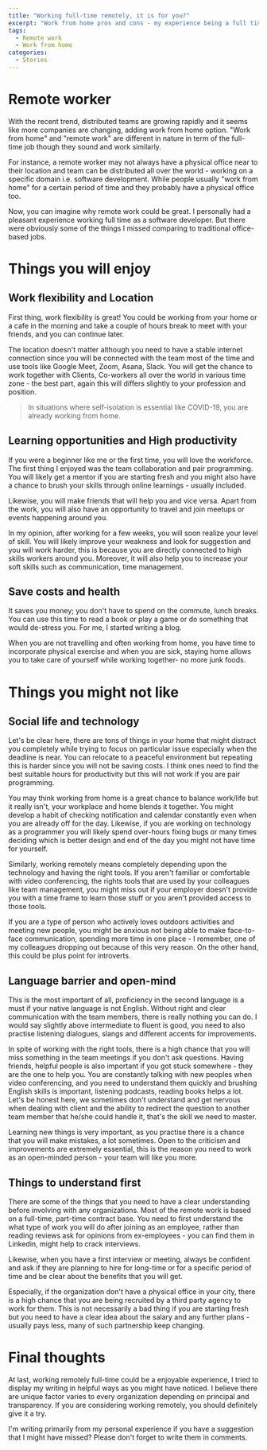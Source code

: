 ```yaml
---
title: "Working full-time remotely, it is for you?"
excerpt: "Work from home pros and cons - my experience being a full time remote worker"
tags:
  - Remote work
  - Work from home
categories:
  - Stories
---
```


# Remote worker
With the recent trend, distributed teams are growing rapidly and it seems like more companies are changing, adding work from home option. "Work from home" and "remote work" are different in nature in term of the full-time job though they sound and work similarly.

For instance, a remote worker may not always have a physical office near to their location and team can be distributed all over the world - working on a specific domain i.e. software development. While people usually "work from home" for a certain period of time and they probably have a physical office too.

Now, you can imagine why remote work could be great. I personally had a pleasant experience working full time as a software developer. But there were obviously some of the things I missed comparing to traditional office-based jobs.

# Things you will enjoy
## Work flexibility and Location
First thing, work flexibility is great! You could be working from your home or a cafe in the morning and take a couple of hours break to meet with your friends, and you can continue later.

The location doesn't matter although you need to have a stable internet connection since you will be connected with the team most of the time and use tools like Google Meet, Zoom, Asana, Slack. You will get the chance to work together with Clients, Co-workers all over the world in various time zone - the best part, again this will differs slightly to your profession and position.

> In situations where self-isolation is essential like COVID-19, you are already working from home.

## Learning opportunities and High productivity
If you were a beginner like me or the first time, you will love the workforce. The first thing I enjoyed was the team collaboration and pair programming. You will likely get a mentor if you are starting fresh and you might also have a chance to brush your skills through online learnings - usually included.

Likewise, you will make friends that will help you and vice versa. Apart from the work, you will also have an opportunity to travel and join meetups or events happening around you. 

In my opinion, after working for a few weeks, you will soon realize your level of skill. You will likely improve your weakness and look for suggestion and you will work harder, this is because you are directly connected to high skills workers around you. Moreover, it will also help you to increase your soft skills such as communication, time management. 

## Save costs and health
It saves you money; you don't have to spend on the commute, lunch breaks. You can use this time to read a book or play a game or do something that would de-stress you. For me, I started writing a blog.

When you are not travelling and often working from home, you have time to incorporate physical exercise and when you are sick, staying home allows you to take care of yourself while working together- no more junk foods.

# Things you might not like
## Social life and technology
Let's be clear here, there are tons of things in your home that might distract you completely while trying to focus on particular issue especially when the deadline is near. You can relocate to a peaceful environment but repeating this is harder since you will not be saving costs. I think ones need to find the best suitable hours for productivity but this will not work if you are pair programming.

You may think working from home is a great chance to balance work/life but it really isn't, your workplace and home blends it together. You might develop a habit of checking notification and calendar constantly even when you are already off for the day. Likewise, if you are working on technology as a programmer you will likely spend over-hours fixing bugs or many times deciding which is better design and end of the day you might not have time for yourself.

Similarly, working remotely means completely depending upon the technology and having the right tools. If you aren't familiar or comfortable with video conferencing, the rights tools that are used by your colleagues like team management, you might miss out if your employer doesn't provide you with a time frame to learn those stuff or you aren't provided access to those tools.

If you are a type of person who actively loves outdoors activities and meeting new people, you might be anxious not being able to make face-to-face communication, spending more time in one place - I remember, one of my colleagues dropping out because of this very reason. On the other hand, this could be plus point for introverts.

## Language barrier and open-mind
This is the most important of all, proficiency in the second language is a must if your native language is not English. Without right and clear communication with the team members, there is really nothing you can do. I would say slightly above intermediate to fluent is good, you need to also practise listening dialogues, slangs and different accents for improvements.

In spite of working with the right tools, there is a high chance that you will miss something in the team meetings if you don't ask questions. Having friends, helpful people is also important if you got stuck somewhere - they are the one to help you. You are constantly talking with new peoples when video conferencing, and you need to understand them quickly and brushing English skills is important, listening podcasts, reading books helps a lot. Let's be honest here, we sometimes don't understand and get nervous when dealing with client and the ability to redirect the question to another team member that he/she could handle it, that's the skill we need to master.

Learning new things is very important, as you practise there is a chance that you will make mistakes, a lot sometimes. Open to the criticism and improvements are extremely essential, this is the reason you need to work as an open-minded person - your team will like you more.

## Things to understand first
There are some of the things that you need to have a clear understanding before involving with any organizations. Most of the remote work is based on a full-time, part-time contract base. You need to first understand the what type of work you will do after joining as an employee, rather than reading reviews ask for opinions from ex-employees - you can find them in Linkedin, might help to crack interviews.

Likewise, when you have a first interview or meeting, always be confident and ask if they are planning to hire for long-time or for a specific period of time and be clear about the benefits that you will get. 

Especially, if the organization don't have a physical office in your city, there is a high chance that you are being recruited by a third party agency to work for them. This is not necessarily a bad thing if you are starting fresh but you need to have a clear idea about the salary and any further plans - usually pays less, many of such partnership keep changing.

# Final thoughts
At last, working remotely full-time could be a enjoyable experience, I tried to display my writing in helpful ways as you might have noticed. I believe there are unique factor varies to every organization depending on principal and transparency. If you are considering working remotely, you should definitely give it a try.

I'm writing primarily from my personal experience if you have a suggestion that I might have missed? Please don't forget to write them in comments.





